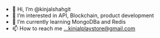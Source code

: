 - 👋 Hi, I’m @kinjalshahgit
- 👀 I’m interested in API, Blockchain, product development
- 🌱 I’m currently learning MongoDBa and Redis
- 📫 How to reach me ...kinjalplaystore@gmail.com

<!---
kinjalshahgit/kinjalshahgit is a ✨ special ✨ repository because its `README.md` (this file) appears on your GitHub profile.
You can click the Preview link to take a look at your changes.
--->

